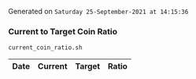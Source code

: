 Generated on `Saturday 25-September-2021 at 14:15:36`

### Current to Target Coin Ratio
`current_coin_ratio.sh`

Date|Current|Target|Ratio
---|---|---|---
